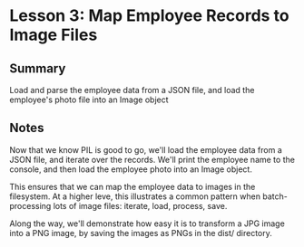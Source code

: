Lesson 3: Map Employee Records to Image Files
===

Summary 
---
Load and parse the employee data from a JSON file, and load the employee's photo file into an Image object

Notes
---
Now that we know PIL is good to go, we'll load the employee data from a JSON
file, and iterate over the records.  We'll print the employee name to the
console, and then load the employee photo into an Image object.  

This ensures that we can map the employee data to images in the filesystem.
At a higher leve, this illustrates a common pattern when batch-processing lots
of image files: iterate, load, process, save.

Along the way, we'll demonstrate how easy it is to transform a JPG image into a
PNG image, by saving the images as PNGs in the dist/ directory.
